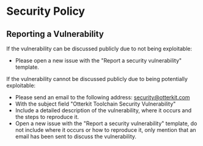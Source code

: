# Security Policy

## Reporting a Vulnerability

If the vulnerability can be discussed publicly due to not being exploitable:
 - Please open a new issue with the "Report a security vulnerability" template.

If the vulnerability cannot be discussed publicly due to being potentially exploitable:
 - Please send an email to the following address: security@otterkit.com
 - With the subject field "Otterkit Toolchain Security Vulnerability"
 - Include a detailed description of the vulnerability, where it occurs and the steps to reproduce it.
 - Open a new issue with the "Report a security vulnerability" template, do not include where it occurs 
   or how to reproduce it, only mention that an email has been sent to discuss the vulnerability.
